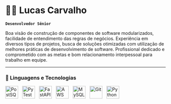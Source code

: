# 👨‍💻 Lucas Carvalho

**`Desenvolvedor Sênior`**

Boa visão de construção de componentes de software modularizados, facilidade
 de entendimento das regras de negócios. Experiência em diversos tipos de
 projetos, busca de soluções otimizadas com utilização de melhores práticas de
 desenvolvimento de software. Profissional dedicado e comprometido com as
 metas e bom relacionamento interpessoal para trabalho em equipe.<p align="left">


---

### 🤖 Linguagens e Tecnologias

<img 
    align="left" 
    alt="PostSQL" 
    title="PostSQL"
    width="40px" 
    style="padding-right: 10px;" 
    src="https://cdn.jsdelivr.net/gh/devicons/devicon@latest/icons/postgresql/postgresql-original-wordmark.svg" 
/>
<img 
    align="left" 
    alt="PyTest" 
    title="PyTest"
    width="40px" 
    style="padding-right: 10px;" 
    src="https://cdn.jsdelivr.net/gh/devicons/devicon@latest/icons/pytest/pytest-original-wordmark.svg" 
/>
<img 
    align="left" 
    alt="FastAPI"
    title="FastAPI" 
    width="40px" 
    style="padding-right: 10px;" 
    src="https://cdn.jsdelivr.net/gh/devicons/devicon@latest/icons/fastapi/fastapi-original-wordmark.svg" 
/>
<img 
    align="left" 
    alt="AWS" 
    title="AWS"
    width="40px" 
    style="padding-right: 10px;" 
    src="https://cdn.jsdelivr.net/gh/devicons/devicon@latest/icons/amazonwebservices/amazonwebservices-original-wordmark.svg" 
/>
<img 
    align="left" 
    alt="MySQL" 
    title="MySQL"
    width="40px" 
    style="padding-right: 10px;" 
    src="https://cdn.jsdelivr.net/gh/devicons/devicon@latest/icons/mysql/mysql-plain-wordmark.svg" 
/>
<img 
    align="left" 
    alt="Git" 
    title="Git"
    width="40px" 
    style="padding-right: 10px;" 
    src="https://cdn.jsdelivr.net/gh/devicons/devicon@latest/icons/git/git-original.svg" 
/>
<img 
    align="left" 
    alt="Python" 
    title="Python"
    width="40px" 
    style="padding-right: 10px;" 
    src="https://cdn.jsdelivr.net/gh/devicons/devicon@latest/icons/python/python-original.svg" 
/>

<br/>
<br/>
